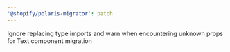 ```yaml
---
'@shopify/polaris-migrator': patch
---
```


Ignore replacing type imports and warn when encountering unknown props for Text component migration
